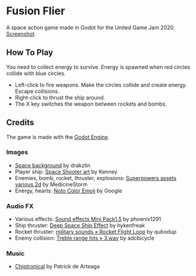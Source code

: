 # Fusion Flier

A space action game made in Godot for the United Game Jam 2020. [Screenshot](assets/screenshot.png).

## How To Play

You need to collect energy to survive. Energy is spawned when red circles collide with blue circles.

- Left-click to fire weapons. Make the circles collide and create energy. Escape collisions.  
- Right-click to thrust the ship around.  
- The X key switches the weapon between rockets and bombs.

## Credits

The game is made with the [Godot Engine](https://godotengine.org/).

### Images
* [Space background](https://opengameart.org/content/space-background-7) by drakzlin
* Player ship: [Space Shooter art](https://opengameart.org/content/space-shooter-art) by Kenney
* Enemies, bomb, rocket, thruster, explosions: [Superpowers assets various 2d](https://opengameart.org/content/superpowers-assets-various-2d) by MedicineStorm
* Energy, hearts: [Noto Color Emoji](https://www.google.com/get/noto/help/emoji/) by Google

### Audio FX
* Various effects: [Sound effects Mini Pack1.5](https://opengameart.org/content/sound-effects-mini-pack15) by phoenix1291
* Ship thruster: [Deep Space Ship Effect](https://freesound.org/people/hykenfreak/sounds/214663/) by hykenfreak
* Rocket thruster: [military sounds » Rocket Flight Loop](https://freesound.org/people/qubodup/sounds/171106/) by qubodup
* Enemy collision: [Treble range hits » 3.wav](https://freesound.org/people/adcbicycle/sounds/14056/) by adcbicycle

### Music
* [Chiptronical](https://patrickdearteaga.com/arcade-music/) by Patrick de Arteaga
